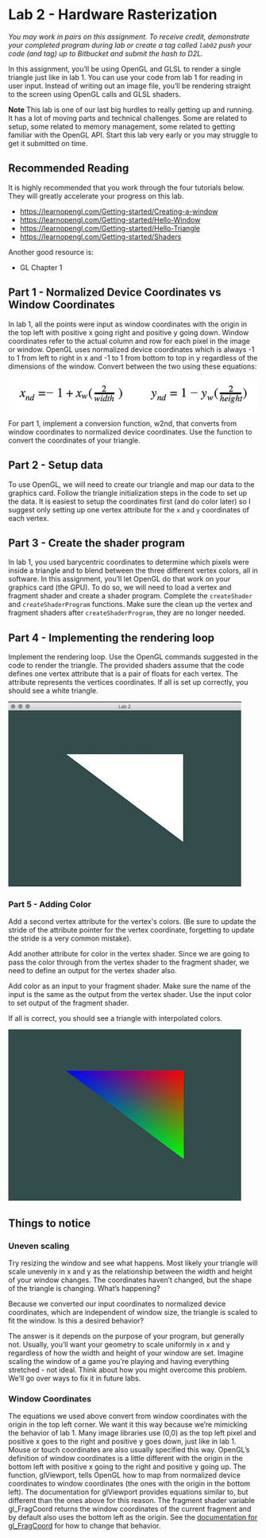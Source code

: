 # Lab 2 - Hardware Rasterization

*You may work in pairs on this assignment. To receive credit, demonstrate your
completed program during lab or create a tag called `lab02` push your
code (and tag) up to Bitbucket and submit the hash to D2L.*

In this assignment, you’ll be using OpenGL and GLSL to render a single triangle
just like in lab 1.  You can use your code from lab 1 for reading in user input.
Instead of writing out an image file, you’ll be rendering straight to the screen
using OpenGL calls and GLSL shaders.

**Note** This lab is one of our last big hurdles to really getting up and
running.  It has a lot of moving parts and technical challenges.  Some are
related to setup, some related to memory management, some related to getting
familiar with the OpenGL API.  Start this lab very early or you may struggle to
get it submitted on time.

## Recommended Reading

It is highly recommended that you work through the four tutorials below.
They will greatly accelerate your progress on this lab.

- https://learnopengl.com/Getting-started/Creating-a-window
- https://learnopengl.com/Getting-started/Hello-Window
- https://learnopengl.com/Getting-started/Hello-Triangle
- https://learnopengl.com/Getting-started/Shaders

Another good resource is:

- GL Chapter 1

## Part 1 - Normalized Device Coordinates vs Window Coordinates

In lab 1, all the points were input as window coordinates with the origin in the
top left with positive x going right and positive y going down. Window
coordinates refer to the actual column and row for each pixel in the image or
window. OpenGL uses normalized device coordinates which is always -1 to 1 from
left to right in x and -1 to 1 from bottom to top in y regardless of the
dimensions of the window. Convert between the two using these equations:

![x_nd = -1+x_w*(2/width)    y_nd = 1 - y_w*(2/height)](./img/lab2equations.png)

For part 1, implement a conversion function, w2nd, that converts from window
coordinates to normalized device coordinates. Use the function to convert the
coordinates of your triangle.

## Part 2 - Setup data

To use OpenGL, we will need to create our triangle and map our data to the
graphics card. Follow the triangle initialization steps in the code to set up
the data.  It is easiest to setup the coordinates first (and do color later) so
I suggest only setting up one vertex attribute for the `x` and `y` coordinates
of each vertex.

## Part 3 - Create the shader program

In lab 1, you used barycentric coordinates to determine which pixels were inside
a triangle and to blend between the three different vertex colors, all in
software. In this assignment, you’ll let OpenGL do that work on your graphics
card (the GPU).  To do so, we will need to load a vertex and fragment shader and
create a shader program.  Complete the `createShader` and `createShaderProgram`
functions. Make sure the clean up the vertex and fragment shaders after
`createShaderProgram`, they are no longer needed.

## Part 4 - Implementing the rendering loop

Implement the rendering loop. Use the OpenGL commands suggested in the code to
render the triangle.  The provided shaders assume that the code defines one
vertex attribute that is a pair of floats for each vertex.  The attribute
represents the vertices coordinates.  If all is set up correctly, you should see
a white triangle.

![White triangle](./img/triangle.png)


### Part 5 - Adding Color

Add a second vertex attribute for the vertex's colors.  (Be sure to update the
stride of the attribute pointer for the vertex coordinate, forgetting to update
the stride is a very common mistake).

Add another attribute for color in the vertex shader. Since we are going to pass
the color through from the vertex shader to the fragment shader, we need to
define an output for the vertex shader also.

Add color as an input to your fragment shader. Make sure the name of the input
is the same as the output from the vertex shader.  Use the input color to set
output of the fragment shader.

If all is correct, you should see a triangle with interpolated colors.

![Multicolor triangle](./img/colors.png)

## Things to notice

### Uneven scaling

Try resizing the window and see what happens. Most likely your triangle will
scale unevenly in x and y as the relationship between the width and height of
your window changes. The coordinates haven’t changed, but the shape of the
triangle is changing. What’s happening?

Because we converted our input coordinates to normalized device coordinates,
which are independent of window size, the triangle is scaled to fit the window.
Is this a desired behavior?

The answer is it depends on the purpose of your program, but generally not.
Usually, you’ll want your geometry to scale uniformly in x and y regardless of
how the width and height of your window are set. Imagine scaling the window of a
game you’re playing and having everything stretched - not ideal. Think about how
you might overcome this problem.  We’ll go over ways to fix it in future labs.

### Window Coordinates

The equations we used above convert from window coordinates with the origin in
the top left corner. We want it this way because we’re mimicking the behavior of
lab 1. Many image libraries use (0,0) as the top left pixel and positive x goes
to the right and positive y goes down, just like in lab 1. Mouse or touch
coordinates are also usually specified this way. OpenGL’s definition of window
coordinates is a little different with the origin in the bottom left with
positive x going to the right and positive y going up. The function, glViewport,
tells OpenGL how to map from normalized device coordinates to window coordinates
(the ones with the origin in the bottom left). The documentation for glViewport
provides equations similar to, but different than the ones above for this
reason. The fragment shader variable gl_FragCoord returns the window coordinates
of the current fragment and by default also uses the bottom left as the origin.
See the [documentation for
gl_FragCoord](https://www.opengl.org/sdk/docs/man/html/gl_FragCoord.xhtml) for
how to change that behavior.

